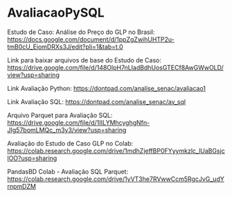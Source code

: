 # AvaliacaoPySQL

Estudo de Caso: Análise do Preço do GLP no Brasil: https://docs.google.com/document/d/1ppZgZwihUHTP2u-tmB0cU_EiomDRXs3J/edit?pli=1&tab=t.0

Link para baixar arquivos de base do Estudo de Caso: https://drive.google.com/file/d/148OlpH7nLIadBdhUosGTECf8AwGWwOLD/view?usp=sharing

Link Avaliação Python: https://dontpad.com/analise_senac/avaliacao1

Link Avaliação SQL: https://dontpad.com/analise_senac/av_sql

Arquivo Parquet para Avaliação SQL: https://drive.google.com/file/d/1IILYMhcyghgNfn-JIg57bomLMQc_m3y3/view?usp=sharing

Avaliação do Estudo de Caso GLP no Colab: https://colab.research.google.com/drive/1mdhZjeffBP0FYyymkzlc_lUaBGsjclOO?usp=sharing

PandasBD Colab - Avaliação SQL Parquet: https://colab.research.google.com/drive/1yVT3he7RVwwCcm5RgcJvG_udYrnpmDZM
